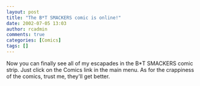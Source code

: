 ```yaml
---
layout: post
title: "The B*T SMACKERS comic is online!"
date: 2002-07-05 13:03
author: rcadmin
comments: true
categories: [Comics]
tags: []
---
```

Now you can finally see all of my escapades in the B*T SMACKERS comic strip. Just click on the Comics link in the main menu. As for the crappiness of the comics, trust me, they'll get better.

<!--more-->
<img src="http://dl.bitsmack.com/comics/comic 1.jpg" alt="" />
